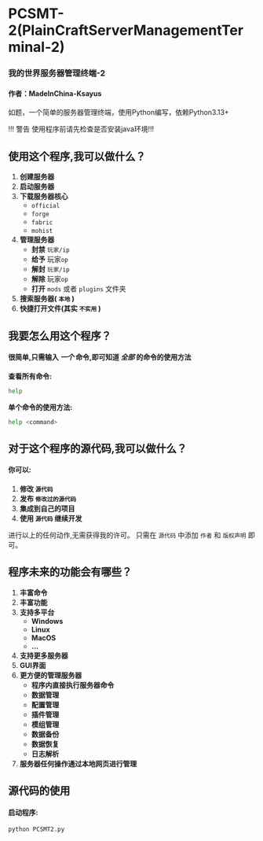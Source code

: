 # PCSMT-2(PlainCraftServerManagementTerminal-2)
### 我的世界服务器管理终端-2
#### 作者：MadeInChina-Ksayus
如题，一个简单的服务器管理终端，使用Python编写，依赖Python3.13+

!!! 警告 使用程序前请先检查是否安装java环境!!!
## 使用这个程序,我可以做什么？
1. __创建服务器__
2. __启动服务器__
3. __下载服务器核心__
    * `official`
    * `forge`
    * `fabric`
    * `mohist`
4. __管理服务器__
    * __封禁__ `玩家/ip`
    * __给予__ 玩家`op`
    * __解封__ `玩家/ip`
    * __解除__ 玩家`op`
    * __打开__ `mods` 或者 `plugins` 文件夹
5. __搜索服务器( `本地` )__
6. __快捷打开文件(其实 `不实用` )__
## 我要怎么用这个程序？
#### 很简单,只需输入 _一个_ 命令,即可知道 _全部_ 的命令的使用方法
__查看所有命令:__
```bash
help
```
__单个命令的使用方法:__
```bash
help <command>
```
## 对于这个程序的源代码,我可以做什么？
#### 你可以:
1. __修改 `源代码`__
2. __发布 `修改过的源代码`__
3. __集成到自己的项目__
4. __使用 `源代码` 继续开发__

进行以上的任何动作,无需获得我的许可。
只需在 `源代码` 中添加 `作者` 和 `版权声明` 即可。

## 程序未来的功能会有哪些？
1. __丰富命令__
2. __丰富功能__
3. __支持多平台__
    * __Windows__
    * __Linux__
    * __MacOS__
    * __...__
4. __支持更多服务器__
5. __GUI界面__
6. __更方便的管理服务器__
    * __程序内直接执行服务器命令__
    * __数据管理__
    * __配置管理__
    * __插件管理__
    * __模组管理__
    * __数据备份__
    * __数据恢复__
    * __日志解析__
7. __服务器任何操作通过本地网页进行管理__

## 源代码的使用
#### 启动程序:
```bash
python PCSMT2.py
```
